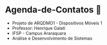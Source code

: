 # Agenda-de-Contatos 📖
- Projeto de ARQDMO1 - Dispositivos Móveis 1
- Professor: Henrique Galati
- IFSP - Campus Araraquara
- Análise e Desenvolvimento de Sistemas

